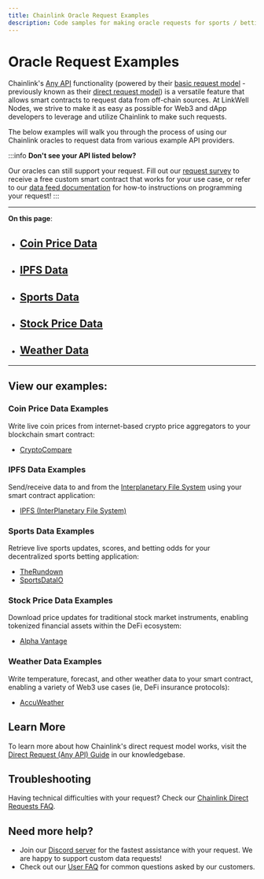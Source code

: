 ```yaml
---
title: Chainlink Oracle Request Examples
description: Code samples for making oracle requests for sports / betting data (TheRundown), IPFS, weather (AccuWeather), stock prices, real-world assets (RWA), and more. 
---
```


# Oracle Request Examples 
Chainlink's [Any API](https://docs.chain.link/any-api/introduction) functionality (powered by their [basic request model](/knowledgebase/Direct-Request-Guide) - previously known as their [direct request model](/knowledgebase/Direct-Request-Guide)) is a versatile feature that allows smart contracts to request data from off-chain sources. At LinkWell Nodes, we strive to make it as easy as possible for Web3 and dApp developers to leverage and utilize Chainlink to make such requests. 

The below examples will walk you through the process of using our Chainlink oracles to request data from various example API providers.


:::info 
**Don't see your API listed below?** 

Our oracles can still support your request. Fill out our [request survey](https://linkwellnodes.io/Getting-Started.html) to receive a free custom smart contract that works for your use case, or refer to our [data feed documentation](/services/direct-request-jobs/Jobs-and-Pricing) for how-to instructions on programming your request! 
:::

---

**On this page**:

* ## [Coin Price Data](#coin-price-data-examples)
* ## [IPFS Data](#ipfs-data-examples)
* ## [Sports Data](#sports-data-examples)
* ## [Stock Price Data](#stock-price-data-examples)
* ## [Weather Data](#weather-data-examples)

---

## View our examples:

### Coin Price Data Examples

Write live coin prices from internet-based crypto price aggregators to your blockchain smart contract:

* [CryptoCompare](/services/direct-request-jobs/examples/coin-price-data/CryptoCompare)

### IPFS Data Examples

Send/receive data to and from the [Interplanetary File System](https://ipfs.tech/) using your smart contract application:

* [IPFS (InterPlanetary File System)](/services/direct-request-jobs/examples/ipfs-data/IPFS)

### Sports Data Examples

Retrieve live sports updates, scores, and betting odds for your decentralized sports betting application:

* [TheRundown](/services/direct-request-jobs/examples/sports-data/TheRundown)
* [SportsDataIO](/services/direct-request-jobs/examples/sports-data/SportsDataIO)

### Stock Price Data Examples

Download price updates for traditional stock market instruments, enabling tokenized financial assets within the DeFi ecosystem:

* [Alpha Vantage](/services/direct-request-jobs/examples/stock-price-data/Alpha-Vantage)

### Weather Data Examples

Write temperature, forecast, and other weather data to your smart contract, enabling a variety of Web3 use cases (ie, DeFi insurance protocols):

* [AccuWeather](/services/direct-request-jobs/examples/weather-data/AccuWeather)

## Learn More

To learn more about how Chainlink's direct request model works, visit the [Direct Request (Any API) Guide](/knowledgebase/Direct-Request-Guide) in our knowledgebase.

## Troubleshooting

Having technical difficulties with your request? Check our [Chainlink Direct Requests FAQ](/knowledgebase/faq/Chainlink-Users#chainlink-direct-requests).

## Need more help?
* Join our [Discord server](https://discord.gg/Xs6SjqVPUA) for the fastest assistance with your request. We are happy to support custom data requests!
* Check out our [User FAQ](/knowledgebase/faq/Chainlink-Users "FAQ - Chainlink Data Consumers") for common questions asked by our customers.